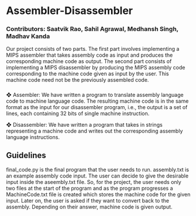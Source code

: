 # Assembler-Disassembler

### Contributors: Saatvik Rao, Sahil Agrawal, Medhansh Singh, Madhav Kanda 

Our project consists of two parts. The first part involves implementing a MIPS assembler that takes assembly code as input and produces the corresponding machine code as output. The second part consists of implementing a MIPS disassembler by producing the MIPS assembly code corresponding to the machine code given as input by the user. This machine code need not be the previously assembled code.
#####
❖ Assembler: We have written a program to translate assembly language code to machine language code. The resulting machine code is in the same format as the input for our disassembler program, i.e., the output is a set of lines, each containing 32 bits of single machine instruction. 

❖ Disassembler: We have written a program that takes in strings representing a machine code and writes out the corresponding assembly language instructions. 


## Guidelines

final_code.py is the final program that the user needs to run. assembly.txt is an example assembly code input. The user can decide to give the desirable input inside the aseembly.txt file. So, for the project, the user needs only two files at the start of the program and as the program progresses a MachineCode.txt file is created which stores the machine code for the given input. Later on, the user is asked if they want to convert back to the assembly. Depending on their answer, machine code is given output. 

